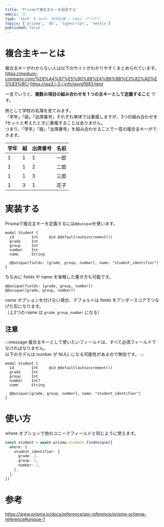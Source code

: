 ```yaml
---
title: 'Prismaで複合主キーを設定する'
emoji: '🔑'
type: 'tech' # tech: 技術記事 / idea: アイデア
topics: ['prisma', 'db', 'typescript', 'nextjs']
published: false
---
```


# 複合主キーとは

複合主キーがわからない人は以下のサイトがわかりやすくまとめられています。
https://medium-company.com/%E8%A4%87%E5%90%88%E4%B8%BB%E3%82%AD%E3%83%BC/
https://wa3.i-3-i.info/word1993.html

一言でいうと、**複数の項目の組み合わせを 1 つの主キーとして定義すること** です。

例として学校の名簿を見てみます。  
「学年」「組」「出席番号」それぞれ単体では重複しますが、3つの組み合わせを1セットと考えたときに重複することはありません。  
つまり、「学年」「組」「出席番号」を組み合わせることで一意の複合主キーができます。

| 学年 | 組  | 出席番号 | 名前 |
| ---- | --- | -------- | ---- |
| 1    | 1   | 1        | 一郎 |
| 1    | 1   | 2        | 二郎 |
| 1    | 1   | 3        | 三郎 |
| 1    | 3   | 1        | 花子 |

# 実装する

Prismaで複合主キーを定義するには`@@unique`を使います。  

```prisma:schema.prisma
model Student {
  id        Int     @id @default(autoincrement())
  grade     Int
  group     Int
  number    Int
  name      String

  @@unique(fields: [grade, group, number], name: "student_identifier")
}
```

ちなみに fields や name を省略した書き方も可能です。

```prisma:schema.prisma
@@unique(fields: [grade, group, number])
@@unique([grade, group, number])
```

name オプションを付けない場合、デフォルトは fields をアンダースコアでつなげた形になります。  
（上2つの name は `grade_group_number` になる）

## 注意

:::message
複合主キーとして使いたいフィールドは、すべて必須フィールドでなければなりません。  
以下のモデルは number が NULL になる可能性があるので無効です。
:::

```prisma:schema.prisma
model Student {
  id        Int     @id @default(autoincrement())
  grade     Int
  group     Int
  number    Int?
  name      String

  @@unique([grade, group, number], name: "student_identifier")
}
```

# 使い方

where オプションで他のユニークフィールドと同じように使えます。

```ts
const student = await prisma.student.findUnique({
  where: {
    student_identifier: {
      grade: 1,
      group: 1,
      number: 1,
    },
  },
})
```

# 参考

https://www.prisma.io/docs/reference/api-reference/prisma-schema-reference#unique-1
